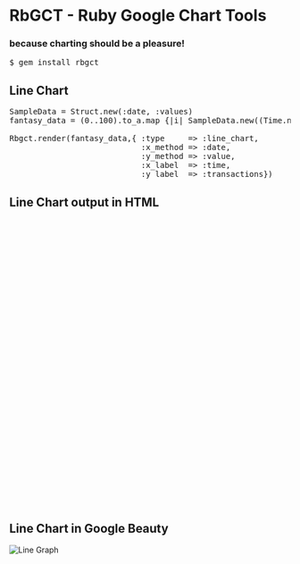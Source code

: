 # RbGCT - Ruby Google Chart Tools
### because charting should be a pleasure!

<pre>
$ gem install rbgct
</pre>

## Line Chart
<pre>
SampleData = Struct.new(:date, :values)
fantasy_data = (0..100).to_a.map {|i| SampleData.new((Time.now + 60*5*i).strftime("%H:%M"), rand(500)) }

Rbgct.render(fantasy_data,{ :type     => :line_chart, 
							:x_method => :date, 
							:y_method => :value,
							:x_label  => :time,
							:y_label  => :transactions})
</pre>

## Line Chart output in HTML
<pre>
<script type="text/javascript" src="http://www.google.com/jsapi"></script>
<script type="text/javascript">
	google.load('visualization', '1', {packages: ['corechart']});
</script>

<script type="text/javascript">
	function drawVisualization() {
	// Create and populate the data table.
		var data = new google.visualization.DataTable();
		data.addColumn('string', 'time');
		data.addColumn('number', 'transactions');
		data.addRow(['01:00', 7]);
		data.addRow(['01:05', 314]);
		data.addRow(['01:10', 267]);
		data.addRow(['01:15', 39]);
		data.addRow(['01:20', 240]);
		data.addRow(['01:25', 461]);
		data.addRow(['01:30', 86]);
		data.addRow(['01:35', 336]);
		data.addRow(['01:40', 486]);
		data.addRow(['01:45', 170]);
		data.addRow(['01:50', 191]);
		data.addRow(['01:55', 252]);
		data.addRow(['02:00', 375]);
		data.addRow(['02:05', 432]);
		data.addRow(['02:10', 106]);
		data.addRow(['02:15', 495]);
		data.addRow(['02:20', 226]);
		data.addRow(['02:25', 255]);
		data.addRow(['02:30', 20]);
		data.addRow(['02:35', 335]);
		data.addRow(['02:40', 116]);
		data.addRow(['02:45', 125]);
		data.addRow(['02:50', 53]);
		data.addRow(['02:55', 341]);
		data.addRow(['03:00', 189]);
		data.addRow(['03:05', 303]);
		data.addRow(['03:10', 156]);
		data.addRow(['03:15', 388]);
		data.addRow(['03:20', 228]);
		data.addRow(['03:25', 291]);
		data.addRow(['03:30', 173]);
		data.addRow(['03:35', 456]);
		data.addRow(['03:40', 203]);
		data.addRow(['03:45', 186]);
		data.addRow(['03:50', 7]);
		data.addRow(['03:55', 49]);
		data.addRow(['04:00', 444]);
		data.addRow(['04:05', 12]);
		data.addRow(['04:10', 37]);
		data.addRow(['04:15', 490]);
		data.addRow(['04:20', 2]);
		data.addRow(['04:25', 155]);
		data.addRow(['04:30', 50]);
		data.addRow(['04:35', 235]);
		data.addRow(['04:40', 412]);
		data.addRow(['04:45', 167]);
		data.addRow(['04:50', 89]);
		data.addRow(['04:55', 488]);
		data.addRow(['05:00', 74]);
		data.addRow(['05:05', 353]);
		data.addRow(['05:10', 262]);
		data.addRow(['05:15', 89]);
		data.addRow(['05:20', 374]);
		data.addRow(['05:25', 296]);
		data.addRow(['05:30', 275]);
		data.addRow(['05:35', 105]);
		data.addRow(['05:40', 70]);
		data.addRow(['05:45', 409]);
		data.addRow(['05:50', 429]);
		data.addRow(['05:55', 445]);
		data.addRow(['06:00', 38]);
		data.addRow(['06:05', 125]);
		data.addRow(['06:10', 340]);
		data.addRow(['06:15', 425]);
		data.addRow(['06:20', 189]);
		data.addRow(['06:25', 357]);
		data.addRow(['06:30', 220]);
		data.addRow(['06:35', 69]);
		data.addRow(['06:40', 344]);
		data.addRow(['06:45', 292]);
		data.addRow(['06:50', 243]);
		data.addRow(['06:55', 287]);
		data.addRow(['07:00', 162]);
		data.addRow(['07:05', 116]);
		data.addRow(['07:10', 174]);
		data.addRow(['07:15', 187]);
		data.addRow(['07:20', 227]);
		data.addRow(['07:25', 425]);
		data.addRow(['07:30', 376]);
		data.addRow(['07:35', 387]);
		data.addRow(['07:40', 210]);
		data.addRow(['07:45', 136]);
		data.addRow(['07:50', 202]);
		data.addRow(['07:55', 471]);
		data.addRow(['08:00', 313]);
		data.addRow(['08:05', 63]);
		data.addRow(['08:10', 326]);
		data.addRow(['08:15', 482]);
		data.addRow(['08:20', 190]);
		data.addRow(['08:25', 183]);
		data.addRow(['08:30', 434]);
		data.addRow(['08:35', 242]);
		data.addRow(['08:40', 257]);
		data.addRow(['08:45', 42]);
		data.addRow(['08:50', 279]);
		data.addRow(['08:55', 223]);
		data.addRow(['09:00', 103]);
		data.addRow(['09:05', 447]);
		data.addRow(['09:10', 41]);
		data.addRow(['09:15', 325]);
		data.addRow(['09:20', 327]);

	// Create and draw the visualization.
	new google.visualization.LineChart(document.getElementById('visualization')).
	  draw(data, {curveType: "function",
	    width: 1000, height: 400,
	    vAxis: {maxValue: 495}}
	  );
	}

	google.setOnLoadCallback(drawVisualization);
</script>
<div id="visualization" style="width: 1000px; height: 400px;"></div>
</pre>

## Line Chart in Google Beauty
![Line Graph](https://github.com/etozzato/rbgct/raw/master/docs/example.png "Title")